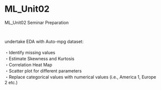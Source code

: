 # ML_Unit02
ML_Unit02 Seminar Preparation

<br>

undertake EDA with Auto-mpg dataset:
<br>
<br>
・Identify missing values
<br>
・Estimate Skewness and Kurtosis
<br>
・Correlation Heat Map
<br>
・Scatter plot for different parameters
<br>
・Replace categorical values with numerical values (i.e., America 1, Europe 2 etc.)

